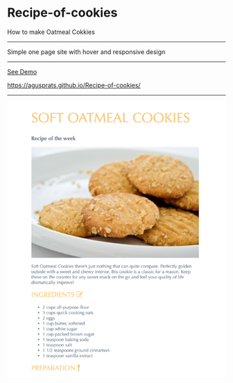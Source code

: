 # Recipe-of-cookies
How to make Oatmeal Cokkies<hr>

Simple one page site with hover and responsive design<hr>

<a href="https://agusprats.github.io/Recipe-of-cookies/">See Demo</a>

https://agusprats.github.io/Recipe-of-cookies/<br/><hr>

<img src="cookies.png">
